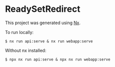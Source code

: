 

# ReadySetRedirect

This project was generated using [Nx](https://nx.dev).

To run locally:

```
$ nx run api:serve & nx run webapp:serve
```
Without nx installed:
```
$ npx nx run api:serve & npx nx run webapp:serve
```
